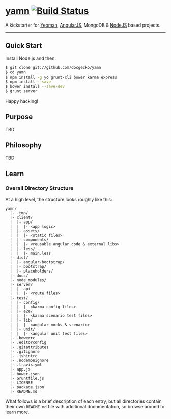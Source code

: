 # [yamn](https://github.com/docgecko/yamn) [![Build Status](https://travis-ci.org/joshdmiller/ng-boilerplate.png?branch=master)](https://travis-ci.org/joshdmiller/ng-boilerplate)

A kickstarter for [Yeoman](http://http://yeoman.io), [AngularJS](http://angularjs.org), MongoDB & [NodeJS](http://nodejs.org) based projects.

***

## Quick Start

Install Node.js and then:

```sh
$ git clone git://github.com/docgecko/yamn
$ cd yamn
$ npm install -g yo grunt-cli bower karma express
$ npm install --save
$ bower install --save-dev
$ grunt server
```

Happy hacking!

## Purpose

TBD

## Philosophy

TBD
## Learn

### Overall Directory Structure

At a high level, the structure looks roughly like this:

```
yamn/
  |- .tmp/
  |- client/
  |  |- app/
  |  |  |- <app logic>
  |  |- assets/
  |  |  |- <static files>
  |  |- components/
  |  |  |- <reusable angular code & external libs>
  |  |- less/
  |  |  |- main.less
  |- dist/
  |  |- angular-bootstrap/
  |  |- bootstrap/
  |  |- placeholders/
  |- docs/
  |- node_modules/
  |- server/
  |  |- api
  |  |  |- <route files>
  |- test/
  |  |- config/
  |  |  |- <karma config files>
  |  |- e2e/
  |  |  |- <karma scenario test files>
  |  |- lib/
  |  |  |- <angular mocks & scenario>
  |  |- unit/
  |  |  |- <angular unit test files>
  |- .bowerrc
  |- .editorconfig
  |- .gitattributes
  |- .gitignore
  |- .jshintrc
  |- .nodemonignore
  |- .travis.yml
  |- app.js
  |- bower.json
  |- Gruntfile.js
  |- LICENSE
  |- package.json
  |- README.md
```


What follows is a brief description of each entry, but all directories contain
their own `README.md` file with additional documentation, so browse around to
learn more.
